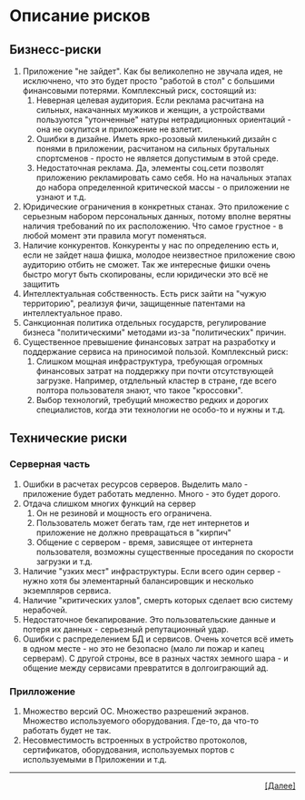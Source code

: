 # Описание рисков
## Бизнесс-риски
1. Приложение "не зайдет". Как бы великолепно не звучала идея, не исключнено, что это будет просто "работой в стол" с большими финансовыми потерями. Комплексный риск, состоящий из:
    1. Неверная целевая аудитория. Если реклама расчитана на сильных, накачанных мужиков и женщин, а устройствами пользуются "утонченные" натуры нетрадиционных ориентаций - она не окупится и приложение не взлетит. 
    2. Ошибки в дизайне. Иметь ярко-розовый миленький дизайн с понями в приложении, расчитаном на сильных брутальных спортсменов - просто не является допустимым в этой среде.
    3. Недостаточная реклама. Да, элементы соц.сети позволят приложению рекламировать само себя. Но на начальных этапах до набора определенной критической массы - о приложении не узнают и т.д.
2. Юридические ограничения в конкретных станах. Это приложение с серьезным набором персональных данных, потому вполне верятны наличия требований по их расположению. Что самое грустное - в любой момент эти правила могут поменяться.
3. Наличие конкурентов. Конкуренты у нас по определению есть и, если не зайдет наша фишка, молодое неизвестное приложение свою аудиторию отбить не сможет. Так же интересные фишки очень быстро могут быть скопированы, если юридически это всё не защитить
4. Интеллектуальная собственность. Есть риск зайти на "чужую территорию", реализуя фичи, защищенные патентами на интеллектуальное право.
5. Санкционная политика отдельных государств, регулирование бизнеса "политическими" методами из-за "политических" причин. 
6. Существенное превышение финансовых затрат на разработку и поддержание сервиса на приносимой пользой. Комплексный риск:
    1. Слишком мощная инфраструктура, требующая огромных финансовых затрат на поддержку при почти отсутствующей загрузке. Например, отдлельный кластер в стране, где всего полтора пользователя знают, что такое "кроссовки".
    2. Выбор технологий, требущий множество редких и дорогих специалистов, когда эти технологии не особо-то и нужны и т.д.

## Технические риски
### Серверная часть
1. Ошибки в расчетах ресурсов серверов. Выделить мало - приложение будет работать медленно. Много - это будет дорого.
2. Отдача слишком многих функций на сервер
    1. Он не резиновй и мощность его ограничена.
    2. Пользователь может бегать там, где нет интернетов и приложение не должно превращаться в "кирпич"
    3. Общение с сервером - время, зависящее от интернета пользователя, возможны существенные проседания по скорости загрузки и т.д.
3. Наличие "узких мест" инфраструктуры. Если всего один сервер - нужно хотя бы элементарный балансировщик и несколько экземпляров сервиса.
4. Наличие "критических узлов", смерть которых сделает всю систему нерабочей.
5. Недостаточное бекапирование. Это пользовательские данные и потеря их данных - серьезный репутационный удар.
6. Ошибки с распределением БД и сервисов. Очень хочется всё иметь в одном месте - но это не безопасно (мало ли пожар и капец серверам). С другой строны, все в разных частях земного шара - и общение между сервисами превратится в долгоиграющий ад.
### Прилложение
1. Множество версий ОС. Множество разрешений экранов. Множество используемого оборудования. Где-то, да что-то работать будет не так. 
2. Несовместимость встроенных в устройство протоколов, сертификатов, оборудования, используемых портов с используемыми в Приложении и т.д.

---
<p align="right"><a href="06_wayToBuild.md">[Далее]</p>